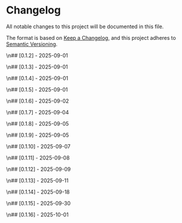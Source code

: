 # Changelog

All notable changes to this project will be documented in this file.

The format is based on [Keep a Changelog](https://keepachangelog.com/en/1.0.0/),
and this project adheres to [Semantic Versioning](https://semver.org/spec/v2.0.0.html).

\n## [0.1.2] - 2025-09-01


\n## [0.1.3] - 2025-09-01


\n## [0.1.4] - 2025-09-01


\n## [0.1.5] - 2025-09-01


\n## [0.1.6] - 2025-09-02


\n## [0.1.7] - 2025-09-04


\n## [0.1.8] - 2025-09-05


\n## [0.1.9] - 2025-09-05


\n## [0.1.10] - 2025-09-07


\n## [0.1.11] - 2025-09-08


\n## [0.1.12] - 2025-09-09


\n## [0.1.13] - 2025-09-11


\n## [0.1.14] - 2025-09-18


\n## [0.1.15] - 2025-09-30


\n## [0.1.16] - 2025-10-01

